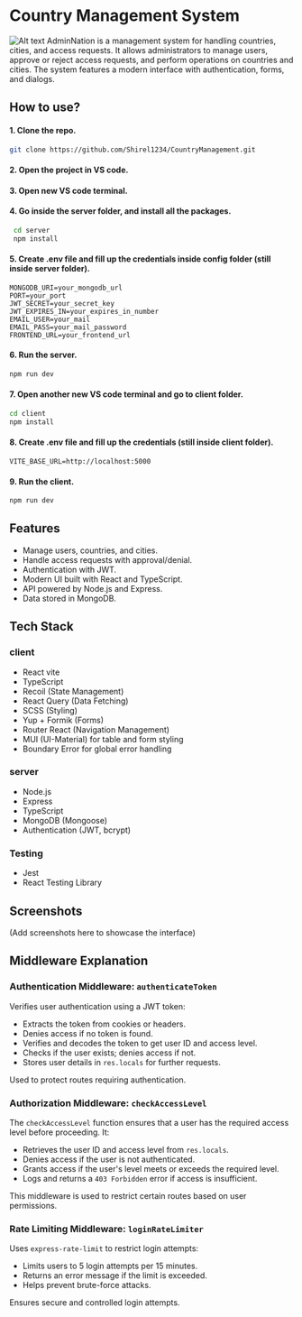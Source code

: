 # Country Management System

![Alt text](screenshots/image.png)
AdminNation is a management system for handling countries, cities, and access requests. It allows administrators to manage users, approve or reject access requests, and perform operations on countries and cities. The system features a modern interface with authentication, forms, and dialogs.

## How to use?
#### 1. Clone the repo.
```sh
git clone https://github.com/Shirel1234/CountryManagement.git
```
#### 2. Open the project in VS code.

#### 3. Open new VS code terminal.

#### 4. Go inside the server folder, and install all the packages.
```sh
 cd server
 npm install
```
#### 5. Create .env file and fill up the credentials inside config folder (still inside server folder).
```
MONGODB_URI=your_mongodb_url
PORT=your_port
JWT_SECRET=your_secret_key
JWT_EXPIRES_IN=your_expires_in_number
EMAIL_USER=your_mail
EMAIL_PASS=your_mail_password
FRONTEND_URL=your_frontend_url
```
#### 6. Run the server.
```sh
npm run dev
```

#### 7. Open another new VS code terminal and go to client folder.
```sh
cd client
npm install
```
#### 8. Create .env file and fill up the credentials (still inside client folder).
```
VITE_BASE_URL=http://localhost:5000
```

#### 9. Run the client.

```sh
npm run dev
```
## Features
- Manage users, countries, and cities.
- Handle access requests with approval/denial.
- Authentication with JWT.
- Modern UI built with React and TypeScript.
- API powered by Node.js and Express.
- Data stored in MongoDB.

## Tech Stack

### client
- React vite
- TypeScript
- Recoil (State Management)
- React Query (Data Fetching)
- SCSS (Styling)
- Yup + Formik (Forms)
- Router React (Navigation Management)
- MUI (UI-Material) for table and form styling
- Boundary Error for global error handling

### server
- Node.js
- Express
- TypeScript
- MongoDB (Mongoose)
- Authentication (JWT, bcrypt)

### Testing
- Jest
- React Testing Library

## Screenshots
(Add screenshots here to showcase the interface)

## Middleware Explanation

### Authentication Middleware: `authenticateToken`  
Verifies user authentication using a JWT token:  

- Extracts the token from cookies or headers.  
- Denies access if no token is found.  
- Verifies and decodes the token to get user ID and access level.  
- Checks if the user exists; denies access if not.  
- Stores user details in `res.locals` for further requests.  

Used to protect routes requiring authentication.  


### Authorization Middleware: `checkAccessLevel`
The `checkAccessLevel` function ensures that a user has the required access level before proceeding. It:

- Retrieves the user ID and access level from `res.locals`.
- Denies access if the user is not authenticated.
- Grants access if the user's level meets or exceeds the required level.
- Logs and returns a `403 Forbidden` error if access is insufficient.

This middleware is used to restrict certain routes based on user permissions.

### Rate Limiting Middleware: `loginRateLimiter`  
Uses `express-rate-limit` to restrict login attempts:  

- Limits users to 5 login attempts per 15 minutes.  
- Returns an error message if the limit is exceeded.  
- Helps prevent brute-force attacks.  

Ensures secure and controlled login attempts.  

